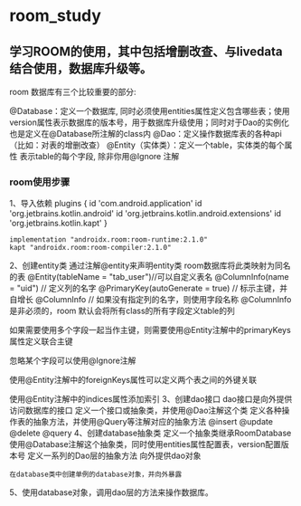 # room_study
## 学习ROOM的使用，其中包括增删改查、与livedata结合使用，数据库升级等。
room 数据库有三个比较重要的部分:

@Database：定义一个数据库, 同时必须使用entities属性定义包含哪些表；使用version属性表示数据库的版本号，用于数据库升级使用；同时对于Dao的实例化也是定义在@Database所注解的class内
@Dao：定义操作数据库表的各种api（比如：对表的增删改查）
@Entity（实体类）：定义一个table，实体类的每个属性 表示table的每个字段, 除非你用@Ignore 注解


### room使用步骤
1、导入依赖
plugins {
    id 'com.android.application'
    id 'org.jetbrains.kotlin.android'
    id 'org.jetbrains.kotlin.android.extensions'
    id 'org.jetbrains.kotlin.kapt'
}

    implementation "androidx.room:room-runtime:2.1.0"
    kapt "androidx.room:room-compiler:2.1.0"
    
2、创建entity类
通过注解@entity来声明entity类 room数据库将此类映射为同名的表
@Entity(tableName = "tab_user")//可以自定义表名
    @ColumnInfo(name = "uid") // 定义列的名字
    @PrimaryKey(autoGenerate = true) // 标示主键，并自增长
    @ColumnInfo // 如果没有指定列的名字，则使用字段名称
    @ColumnInfo 是非必须的，room 默认会将所有class的所有字段定义table的列
    
  如果需要使用多个字段一起当作主键，则需要使用@Entity注解中的primaryKeys属性定义联合主键
  
  忽略某个字段可以使用@Ignore注解
  
  使用@Entity注解中的foreignKeys属性可以定义两个表之间的外键关联
  
  使用@Entity注解中的indices属性添加索引
3、创建dao接口 dao接口是向外提供访问数据库的接口
    定义一个接口或抽象类，并使用@Dao注解这个类
    定义各种操作表的抽象方法，并使用@Query等注解对应的抽象方法
    @insert @update @delete @query
4、创建database抽象类
    定义一个抽象类继承RoomDatabase
    使用@Database注解这个抽象类，同时使用entities属性配置表，version配置版本号
    定义一系列的Dao层的抽象方法 向外提供dao对象
    
    在database类中创建单例的database对象，并向外暴露
    
 5、使用database对象，调用dao层的方法来操作数据库。
